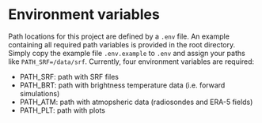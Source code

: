 
# Environment variables
Path locations for this project are defined by a `.env` file. An example
containing all required path variables is provided in the root directory.
Simply copy the example file `.env.example` to `.env` and assign your paths
like `PATH_SRF=/data/srf`.
Currently, four environment variables are required:
- PATH_SRF: path with SRF files
- PATH_BRT: path with brightness temperature data (i.e. forward simulations)
- PATH_ATM: path with atmopsheric data (radiosondes and ERA-5 fields)
- PATH_PLT: path with plots
